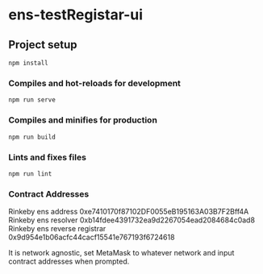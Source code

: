 # ens-testRegistar-ui

## Project setup
```
npm install
```

### Compiles and hot-reloads for development
```
npm run serve
```

### Compiles and minifies for production
```
npm run build
```

### Lints and fixes files
```
npm run lint
```

### Contract Addresses
Rinkeby ens address 0xe7410170f87102DF0055eB195163A03B7F2Bff4A
Rinkeby ens resolver 0xb14fdee4391732ea9d2267054ead2084684c0ad8
Rinkeby ens reverse registrar 0x9d954e1b06acfc44cacf15541e767193f6724618

It is network agnostic, set MetaMask to whatever network and input contract addresses when prompted.

